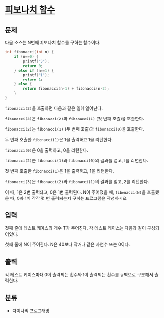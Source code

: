 # [피보나치 함수](https://www.acmicpc.net/problem/1003)

## 문제
다음 소스는 N번째 피보나치 함수를 구하는 함수이다.
```cpp
int fibonacci(int n) {
    if (n==0) {
        printf("0");
        return 0;
    } else if (n==1) {
        printf("1");
        return 1;
    } else {
        return fibonacci(n‐1) + fibonacci(n‐2);
    }
}
```
`fibonacci(3)`을 호출하면 다음과 같은 일이 일어난다.

`fibonacci(3)`은 `fibonacci(2)`와 `fibonacci(1)` (첫 번째 호출)을 호출한다.

`fibonacci(2)`는 `fibonacci(1)` (두 번째 호출)과 `fibonacci(0)`을 호출한다.

두 번째 호출한 `fibonacci(1)`은 1을 출력하고 1을 리턴한다.

`fibonacci(0)`은 0을 출력하고, 0을 리턴한다.

`fibonacci(2)`는 `fibonacci(1)`과 `fibonacci(0)`의 결과를 얻고, 1을 리턴한다.

첫 번째 호출한 `fibonacci(1)`은 1을 출력하고, 1을 리턴한다.

`fibonacci(3)`은 `fibonacci(2)`와 `fibonacci(1)`의 결과를 얻고, 2를 리턴한다.

이 때, 1은 2번 출력되고, 0은 1번 출력된다. N이 주어졌을 때, `fibonacci(N)`을 호출했을 때, 0과 1이 각각 몇 번 출력되는지 구하는 프로그램을 작성하시오.

## 입력
첫째 줄에 테스트 케이스의 개수 T가 주어진다. 각 테스트 케이스는 다음과 같이 구성되어있다.

첫째 줄에 N이 주어진다. N은 40보다 작거나 같은 자연수 또는 0이다.

## 출력
각 테스트 케이스마다 0이 출력되는 횟수와 1이 출력되는 횟수를 공백으로 구분해서 출력한다.

## 분류
- 다이나믹 프로그래밍
